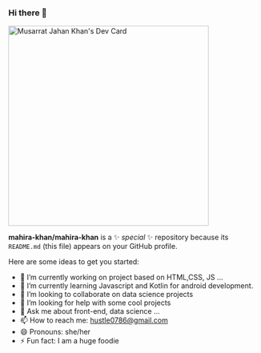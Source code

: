 ### Hi there 👋
<a href="https://app.daily.dev/deenicsoul"><img src="https://api.daily.dev/devcards/1bde585e2f7f4359b351dba28f9025cf.png?r=q8k" width="400" alt="Musarrat Jahan Khan's Dev Card"/></a>

**mahira-khan/mahira-khan** is a ✨ _special_ ✨ repository because its `README.md` (this file) appears on your GitHub profile.

Here are some ideas to get you started:

- 🔭 I’m currently working on project based on HTML,CSS, JS ...
- 🌱 I’m currently learning Javascript and Kotlin for android development.
- 👯 I’m looking to collaborate on data science projects
- 🤔 I’m looking for help with some cool projects
- 💬 Ask me about front-end, data science ...
- 📫 How to reach me: hustle0786@gmail.com
- 😄 Pronouns: she/her
- ⚡ Fun fact: I am a huge foodie 

